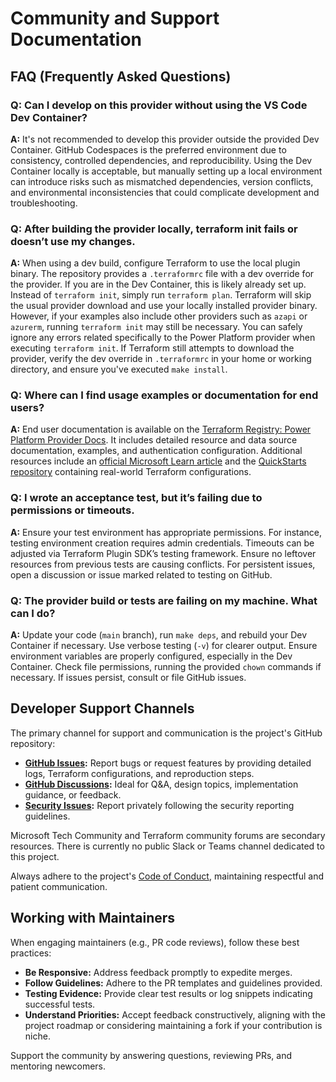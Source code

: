 # Community and Support Documentation

## FAQ (Frequently Asked Questions)

### Q: Can I develop on this provider without using the VS Code Dev Container?

**A:** It's not recommended to develop this provider outside the provided Dev Container. GitHub Codespaces is the preferred environment due to consistency, controlled dependencies, and reproducibility. Using the Dev Container locally is acceptable, but manually setting up a local environment can introduce risks such as mismatched dependencies, version conflicts, and environmental inconsistencies that could complicate development and troubleshooting.

### Q: After building the provider locally, terraform init fails or doesn’t use my changes.

**A:** When using a dev build, configure Terraform to use the local plugin binary. The repository provides a `.terraformrc` file with a dev override for the provider. If you are in the Dev Container, this is likely already set up. Instead of `terraform init`, simply run `terraform plan`. Terraform will skip the usual provider download and use your locally installed provider binary. However, if your examples also include other providers such as `azapi` or `azurerm`, running `terraform init` may still be necessary. You can safely ignore any errors related specifically to the Power Platform provider when executing `terraform init`. If Terraform still attempts to download the provider, verify the dev override in `.terraformrc` in your home or working directory, and ensure you've executed `make install`.

### Q: Where can I find usage examples or documentation for end users?

**A:** End user documentation is available on the [Terraform Registry: Power Platform Provider Docs](https://github.com). It includes detailed resource and data source documentation, examples, and authentication configuration. Additional resources include an [official Microsoft Learn article](https://learn.microsoft.com) and the [QuickStarts repository](https://github.com) containing real-world Terraform configurations.

### Q: I wrote an acceptance test, but it’s failing due to permissions or timeouts.

**A:** Ensure your test environment has appropriate permissions. For instance, testing environment creation requires admin credentials. Timeouts can be adjusted via Terraform Plugin SDK’s testing framework. Ensure no leftover resources from previous tests are causing conflicts. For persistent issues, open a discussion or issue marked related to testing on GitHub.



### Q: The provider build or tests are failing on my machine. What can I do?

**A:** Update your code (`main` branch), run `make deps`, and rebuild your Dev Container if necessary. Use verbose testing (`-v`) for clearer output. Ensure environment variables are properly configured, especially in the Dev Container. Check file permissions, running the provided `chown` commands if necessary. If issues persist, consult or file GitHub issues.

## Developer Support Channels

The primary channel for support and communication is the project's GitHub repository:

- **[GitHub Issues](https://github.com/microsoft/terraform-provider-power-platform/issues):** Report bugs or request features by providing detailed logs, Terraform configurations, and reproduction steps.
- **[GitHub Discussions](https://github.com/microsoft/terraform-provider-power-platform/discussions):** Ideal for Q&A, design topics, implementation guidance, or feedback.
- **[Security Issues](https://github.com/microsoft/terraform-provider-power-platform/security/policy):** Report privately following the security reporting guidelines.

Microsoft Tech Community and Terraform community forums are secondary resources. There is currently no public Slack or Teams channel dedicated to this project.

Always adhere to the project's [Code of Conduct](https://github.com/microsoft/terraform-provider-power-platform/blob/main/CODE_OF_CONDUCT.md), maintaining respectful and patient communication.

## Working with Maintainers

When engaging maintainers (e.g., PR code reviews), follow these best practices:

- **Be Responsive:** Address feedback promptly to expedite merges.
- **Follow Guidelines:** Adhere to the PR templates and guidelines provided.
- **Testing Evidence:** Provide clear test results or log snippets indicating successful tests.
- **Understand Priorities:** Accept feedback constructively, aligning with the project roadmap or considering maintaining a fork if your contribution is niche.

Support the community by answering questions, reviewing PRs, and mentoring newcomers.

